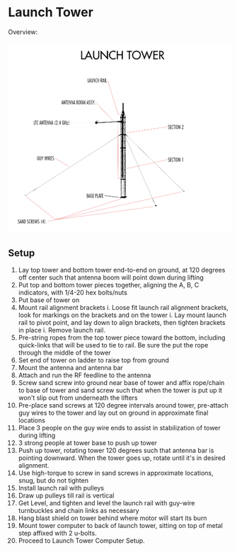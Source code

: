 # Launch Tower

Overview:

![Launch tower overview](diagrams/launch_tower_labled.png)


## Setup

 1. Lay top tower and bottom tower end-to-end on ground, at 120 degrees off center such that antenna boom will point down during lifting
 1. Put top and bottom tower pieces together, aligning the A, B, C indicators, with 1/4-20 hex bolts/nuts
 1. Put base of tower on
 1. Mount rail alignment brackets
	i. Loose fit launch rail alignment brackets, look for markings on the brackets and on the tower
    i. Lay mount launch rail to pivot point, and lay down to align brackets, then tighten brackets in place
   	i. Remove launch rail.
 1. Pre-string ropes from the top tower piece toward the bottom, including quick-links that will be used to tie to rail. Be sure the put the rope through the middle of the tower
 1. Set end of tower on ladder to raise top from ground
 1. Mount the antenna and antenna bar
 1. Attach and run the RF feedline to the antenna
 1. Screw sand screw into ground near base of tower and affix rope/chain to base of tower and sand screw such that when the tower is put up it won't slip out from underneath the lifters
 1. Pre-place sand screws at 120 degree intervals around tower, pre-attach guy wires to the tower and lay out on ground in approximate final locations
 1. Place 3 people on the guy wire ends to assist in stabilization of tower during lifting
 1. 3 strong people at tower base to push up tower
 1. Push up tower, rotating tower 120 degrees such that antenna bar is pointing downward. When the tower goes up, rotate until it's in desired alignment.
 1. Use high-torque to screw in sand screws in approximate locations, snug, but do not tighten
 1. Install launch rail with pulleys
 1. Draw up pulleys till rail is vertical
 1. Get Level, and tighten and level the launch rail with guy-wire turnbuckles and chain links as necessary
 1. Hang blast shield on tower behind where motor will start its burn
 1. Mount tower computer to back of launch tower, sitting on top of metal step affixed with 2 u-bolts.
 1. Proceed to Launch Tower Computer Setup.
